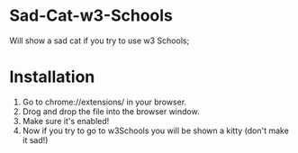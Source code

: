 Sad-Cat-w3-Schools
==================

Will show a sad cat if you try to use w3 Schools;

Installation
==================
1. Go to chrome://extensions/ in your browser.
2. Drog and drop the file into the browser window.
3. Make sure it's enabled!
4. Now if you try to go to w3Schools you will be shown a kitty (don't make it sad!)

